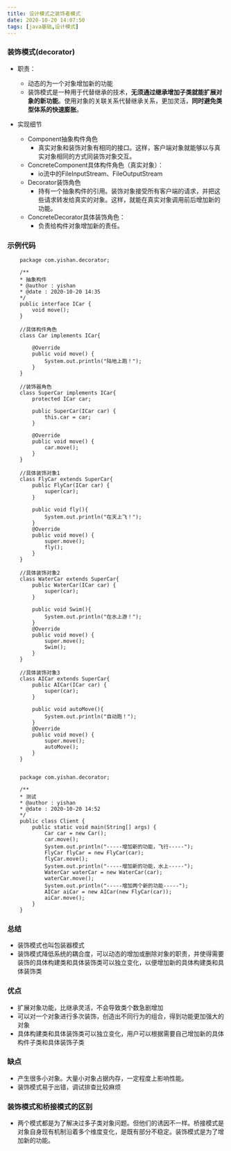 ```yaml
---
title: 设计模式之装饰者模式
date: 2020-10-20 14:07:50
tags: [java基础,设计模式]
---
```

### 装饰模式(decorator)
<!-- more -->
- 职责：
    - 动态的为一个对象增加新的功能
    - 装饰模式是一种用于代替继承的技术，**无须通过继承增加子类就能扩展对象的新功能**。使用对象的关联关系代替继承关系，更加灵活，**同时避免类型体系的快速膨胀**。


- 实现细节
    - Component抽象构件角色
        - 真实对象和装饰对象有相同的接口。这样，客户端对象就能够以与真实对象相同的方式同装饰对象交互。
    - ConcreteComponent具体构件角色（真实对象）：
        - io流中的FileInputStream、FileOutputStream
    - Decorator装饰角色
        - 持有一个抽象构件的引用。装饰对象接受所有客户端的请求，并把这些请求转发给真实的对象。这样，就能在真实对象调用前后增加新的功能。
    - ConcreteDecorator具体装饰角色：
        - 负责给构件对象增加新的责任。
    
### 示例代码

        package com.yishan.decorator;

        /**
        * 抽象构件
        * @author : yishan
        * @date : 2020-10-20 14:35
        */
        public interface ICar {
            void move();
        }

        //具体构件角色
        class Car implements ICar{

            @Override
            public void move() {
                System.out.println("陆地上跑！");
            }
        }

        //装饰器角色
        class SuperCar implements ICar{
            protected ICar car;

            public SuperCar(ICar car) {
                this.car = car;
            }

            @Override
            public void move() {
                car.move();
            }
        }

        //具体装饰对象1
        class FlyCar extends SuperCar{
            public FlyCar(ICar car) {
                super(car);
            }

            public void fly(){
                System.out.println("在天上飞！");
            }
            @Override
            public void move() {
                super.move();
                fly();
            }
        }

        //具体装饰对象2
        class WaterCar extends SuperCar{
            public WaterCar(ICar car) {
                super(car);
            }

            public void Swim(){
                System.out.println("在水上游！");
            }
            @Override
            public void move() {
                super.move();
                Swim();
            }
        }

        //具体装饰对象3
        class AICar extends SuperCar{
            public AICar(ICar car) {
                super(car);
            }

            public void autoMove(){
                System.out.println("自动跑！");
            }
            @Override
            public void move() {
                super.move();
                autoMove();
            }
        }


        package com.yishan.decorator;

        /**
        * 测试
        * @author : yishan
        * @date : 2020-10-20 14:52
        */
        public class Client {
            public static void main(String[] args) {
                Car car = new Car();
                car.move();
                System.out.println("-----增加新的功能，飞行-----");
                FlyCar flyCar = new FlyCar(car);
                flyCar.move();
                System.out.println("-----增加新的功能，水上-----");
                WaterCar waterCar = new WaterCar(car);
                waterCar.move();
                System.out.println("-----增加两个新的功能-----");
                AICar aiCar = new AICar(new FlyCar(car));
                aiCar.move();
            }
        }

### 总结
- 装饰模式也叫包装器模式
- 装饰模式降低系统的耦合度，可以动态的增加或删除对象的职责，并使得需要装饰的具体构建类和具体装饰类可以独立变化，以便增加新的具体构建类和具体装饰类

### 优点
- 扩展对象功能，比继承灵活，不会导致类个数急剧增加
- 可以对一个对象进行多次装饰，创造出不同行为的组合，得到功能更加强大的对象
- 具体构建类和具体装饰类可以独立变化，用户可以根据需要自己增加新的具体构件子类和具体装饰子类

### 缺点
- 产生很多小对象。大量小对象占据内存，一定程度上影响性能。
- 装饰模式易于出错，调试排查比较麻烦

### 装饰模式和桥接模式的区别
- 两个模式都是为了解决过多子类对象问题。但他们的诱因不一样。桥接模式是对象自身现有机制沿着多个维度变化，是既有部分不稳定。装饰模式是为了增加新的功能。